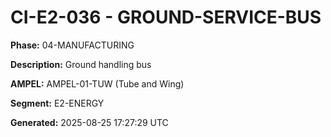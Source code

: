 # CI-E2-036 - GROUND-SERVICE-BUS

**Phase:** 04-MANUFACTURING

**Description:** Ground handling bus

**AMPEL:** AMPEL-01-TUW (Tube and Wing)

**Segment:** E2-ENERGY

**Generated:** 2025-08-25 17:27:29 UTC
